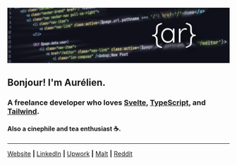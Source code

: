 [![banner][banner]][website]

## Bonjour! I'm Aurélien.

### A freelance developer who loves [Svelte][svelte], [TypeScript][typescript], and [Tailwind][tailwind].

#### Also a cinephile and tea enthusiast ☕.

---

[Website][website] **|** [LinkedIn][linkedin] **|** [Upwork][upwork] **|** [Malt][malt] **|** [Reddit][reddit]

[banner]: https://raw.githubusercontent.com/aurelienrichard/aurelienrichard/main/banner.png
[typescript]: https://www.typescriptlang.org
[svelte]: https://svelte.dev
[tailwind]: https://tailwindcss.com
[website]: https://aurelienrichard.com
[linkedin]: https://www.linkedin.com/in/aurelienrichard
[malt]: https://www.malt.fr/profile/arichard
[upwork]: https://www.upwork.com/freelancers/~014cbe97ff447cb43d
[reddit]: https://www.reddit.com/user/aurelienrichard
